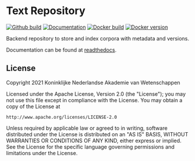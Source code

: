 # Text Repository
[![Github build](https://github.com/knaw-huc/textrepo/actions/workflows/textrepo.yml/badge.svg?branch=master)](https://github.com/knaw-huc/textrepo/actions)
[![Documentation](https://readthedocs.org/projects/textrepo/badge/?version=latest)](https://textrepo.readthedocs.org/en/latest)
[![Docker build](https://img.shields.io/docker/cloud/build/knawhuc/textrepo-concordion)](https://hub.docker.com/repository/docker/knawhuc/textrepo-app)
[![Docker version](https://img.shields.io/docker/v/knawhuc/textrepo-app?sort=semver)](https://hub.docker.com/repository/docker/knawhuc/textrepo-app/tags?page=1&ordering=last_updated)


Backend repository to store and index corpora with metadata and versions.

Documentation can be found at [readthedocs](http://textrepo.readthedocs.io/en/latest/).

## License

Copyright 2021 Koninklijke Nederlandse Akademie van Wetenschappen

Licensed under the Apache License, Version 2.0 (the "License");
you may not use this file except in compliance with the License.
You may obtain a copy of the License at

    http://www.apache.org/licenses/LICENSE-2.0

Unless required by applicable law or agreed to in writing, software
distributed under the License is distributed on an "AS IS" BASIS,
WITHOUT WARRANTIES OR CONDITIONS OF ANY KIND, either express or implied.
See the License for the specific language governing permissions and
limitations under the License.
